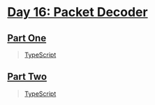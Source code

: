 # [Day 16: Packet Decoder](https://adventofcode.com/2021/day/16)

## [Part One](https://adventofcode.com/2021/day/16#part1)

> [TypeScript](/solutions/typescript/2021/16/src/p1.ts)

## [Part Two](https://adventofcode.com/2021/day/16#part2)

> [TypeScript](/solutions/typescript/2021/16/src/p2.ts)
